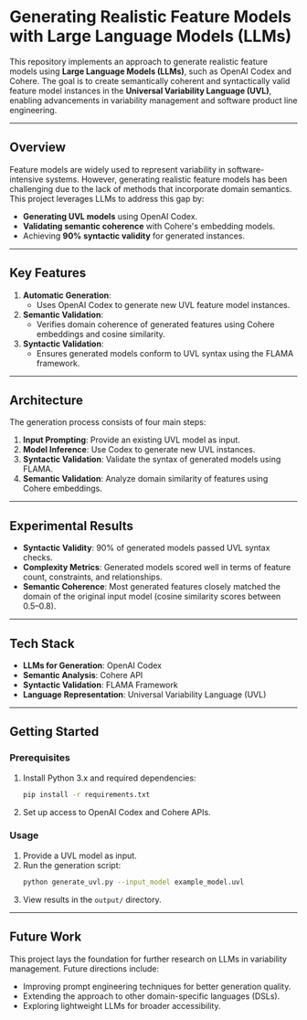 
# Generating Realistic Feature Models with Large Language Models (LLMs)

This repository implements an approach to generate realistic feature models using **Large Language Models (LLMs)**, such as OpenAI Codex and Cohere. The goal is to create semantically coherent and syntactically valid feature model instances in the **Universal Variability Language (UVL)**, enabling advancements in variability management and software product line engineering.

---

## Overview

Feature models are widely used to represent variability in software-intensive systems. However, generating realistic feature models has been challenging due to the lack of methods that incorporate domain semantics. This project leverages LLMs to address this gap by:
- **Generating UVL models** using OpenAI Codex.
- **Validating semantic coherence** with Cohere's embedding models.
- Achieving **90% syntactic validity** for generated instances.

---

## Key Features
1. **Automatic Generation**:
   - Uses OpenAI Codex to generate new UVL feature model instances.
2. **Semantic Validation**:
   - Verifies domain coherence of generated features using Cohere embeddings and cosine similarity.
3. **Syntactic Validation**:
   - Ensures generated models conform to UVL syntax using the FLAMA framework.

---

## Architecture

The generation process consists of four main steps:
1. **Input Prompting**: Provide an existing UVL model as input.
2. **Model Inference**: Use Codex to generate new UVL instances.
3. **Syntactic Validation**: Validate the syntax of generated models using FLAMA.
4. **Semantic Validation**: Analyze domain similarity of features using Cohere embeddings.

---

## Experimental Results

- **Syntactic Validity**: 90% of generated models passed UVL syntax checks.
- **Complexity Metrics**: Generated models scored well in terms of feature count, constraints, and relationships.
- **Semantic Coherence**: Most generated features closely matched the domain of the original input model (cosine similarity scores between 0.5–0.8).

---

## Tech Stack
- **LLMs for Generation**: OpenAI Codex
- **Semantic Analysis**: Cohere API
- **Syntactic Validation**: FLAMA Framework
- **Language Representation**: Universal Variability Language (UVL)

---

## Getting Started

### Prerequisites
1. Install Python 3.x and required dependencies:
   ```bash
   pip install -r requirements.txt
   ```
2. Set up access to OpenAI Codex and Cohere APIs.

### Usage
1. Provide a UVL model as input.
2. Run the generation script:
   ```bash
   python generate_uvl.py --input_model example_model.uvl
   ```
3. View results in the `output/` directory.

---

## Future Work
This project lays the foundation for further research on LLMs in variability management. Future directions include:
- Improving prompt engineering techniques for better generation quality.
- Extending the approach to other domain-specific languages (DSLs).
- Exploring lightweight LLMs for broader accessibility.

